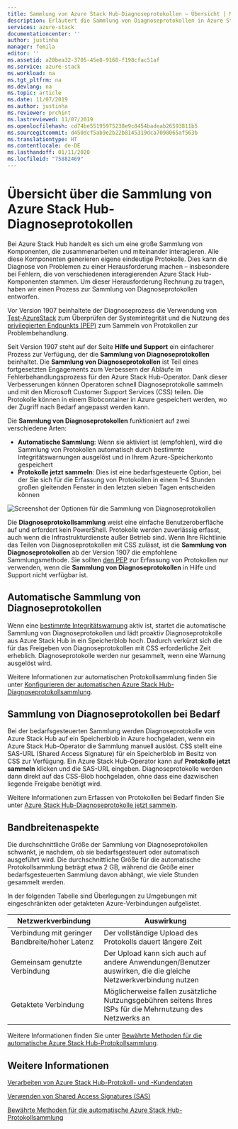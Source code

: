 ```yaml
---
title: Sammlung von Azure Stack Hub-Diagnoseprotokollen – Übersicht | Microsoft-Dokumentation
description: Erläutert die Sammlung von Diagnoseprotokollen in Azure Stack Hub Hilfe und Support, darunter die Sammlung bei Bedarf und die automatische Protokollsammlung.
services: azure-stack
documentationcenter: ''
author: justinha
manager: femila
editor: ''
ms.assetid: a20bea32-3705-45e8-9168-f198cfac51af
ms.service: azure-stack
ms.workload: na
ms.tgt_pltfrm: na
ms.devlang: na
ms.topic: article
ms.date: 11/07/2019
ms.author: justinha
ms.reviewer: prchint
ms.lastreviewed: 11/07/2019
ms.openlocfilehash: cd74be55195975238e9c8454badeab26593811b5
ms.sourcegitcommit: d450dcf5ab9e2b22b8145319dca7098065af563b
ms.translationtype: HT
ms.contentlocale: de-DE
ms.lasthandoff: 01/11/2020
ms.locfileid: "75882469"
---
```

# <a name="overview-of-azure-stack-hub-diagnostic-log-collection"></a>Übersicht über die Sammlung von Azure Stack Hub-Diagnoseprotokollen 

Bei Azure Stack Hub handelt es sich um eine große Sammlung von Komponenten, die zusammenarbeiten und miteinander interagieren. Alle diese Komponenten generieren eigene eindeutige Protokolle. Dies kann die Diagnose von Problemen zu einer Herausforderung machen – insbesondere bei Fehlern, die von verschiedenen interagierenden Azure Stack Hub-Komponenten stammen. Um dieser Herausforderung Rechnung zu tragen, haben wir einen Prozess zur Sammlung von Diagnoseprotokollen entworfen. 

Vor Version 1907 beinhaltete der Diagnoseprozess die Verwendung von [Test-AzureStack](azure-stack-diagnostic-test.md) zum Überprüfen der Systemintegrität und die Nutzung des [privilegierten Endpunkts (PEP)](azure-stack-configure-on-demand-diagnostic-log-collection.md#use-the-privileged-endpoint-pep-to-collect-diagnostic-logs) zum Sammeln von Protokollen zur Problembehandlung. 

Seit Version 1907 steht auf der Seite **Hilfe und Support** ein einfacherer Prozess zur Verfügung, der die **Sammlung von Diagnoseprotokollen** beinhaltet. 
Die **Sammlung von Diagnoseprotokollen** ist Teil eines fortgesetzten Engagements zum Verbessern der Abläufe im Fehlerbehandlungsprozess für den Azure Stack Hub-Operator. Dank dieser Verbesserungen können Operatoren schnell Diagnoseprotokolle sammeln und mit den Microsoft Customer Support Services (CSS) teilen. Die Protokolle können in einem Blobcontainer in Azure gespeichert werden, wo der Zugriff nach Bedarf angepasst werden kann.    
   
Die **Sammlung von Diagnoseprotokollen** funktioniert auf zwei verschiedene Arten:

- **Automatische Sammlung**: Wenn sie aktiviert ist (empfohlen), wird die Sammlung von Protokollen automatisch durch bestimmte Integritätswarnungen ausgelöst und in Ihrem Azure-Speicherkonto gespeichert
- **Protokolle jetzt sammeln**: Dies ist eine bedarfsgesteuerte Option, bei der Sie sich für die Erfassung von Protokollen in einem 1–4 Stunden großen gleitenden Fenster in den letzten sieben Tagen entscheiden können

![Screenshot der Optionen für die Sammlung von Diagnoseprotokollen](media/azure-stack-automatic-log-collection/azure-stack-log-collection-overview.png)

Die **Diagnoseprotokollsammlung** weist eine einfache Benutzeroberfläche auf und erfordert kein PowerShell. Protokolle werden zuverlässig erfasst, auch wenn die Infrastrukturdienste außer Betrieb sind.
Wenn Ihre Richtlinie das Teilen von Diagnoseprotokollen mit CSS zulässt, ist die **Sammlung von Diagnoseprotokollen** ab der Version 1907 die empfohlene Sammlungsmethode. Sie sollten [den PEP](azure-stack-configure-on-demand-diagnostic-log-collection.md#use-the-privileged-endpoint-pep-to-collect-diagnostic-logs) zur Erfassung von Protokollen nur verwenden, wenn die **Sammlung von Diagnoseprotokollen** in Hilfe und Support nicht verfügbar ist.

## <a name="automatic-diagnostic-log-collection"></a>Automatische Sammlung von Diagnoseprotokollen 

Wenn eine [bestimmte Integritätswarnung](azure-stack-configure-automatic-diagnostic-log-collection.md#automatic-diagnostic-log-collection-alerts) aktiv ist, startet die automatische Sammlung von Diagnoseprotokollen und lädt proaktiv Diagnoseprotokolle aus Azure Stack Hub in ein Speicherblob hoch. Dadurch verkürzt sich die für das Freigeben von Diagnoseprotokollen mit CSS erforderliche Zeit erheblich. Diagnoseprotokolle werden nur gesammelt, wenn eine Warnung ausgelöst wird.  

Weitere Informationen zur automatischen Protokollsammlung finden Sie unter [Konfigurieren der automatischen Azure Stack Hub-Diagnoseprotokollsammlung](azure-stack-configure-automatic-diagnostic-log-collection.md).

## <a name="on-demand-diagnostic-log-collection"></a>Sammlung von Diagnoseprotokollen bei Bedarf

Bei der bedarfsgesteuerten Sammlung werden Diagnoseprotokolle von Azure Stack Hub auf ein Speicherblob in Azure hochgeladen, wenn ein Azure Stack Hub-Operator die Sammlung manuell auslöst.
CSS stellt eine SAS-URL (Shared Access Signature) für ein Speicherblob im Besitz von CSS zur Verfügung. Ein Azure Stack Hub-Operator kann auf **Protokolle jetzt sammeln** klicken und die SAS-URL eingeben. Diagnoseprotokolle werden dann direkt auf das CSS-Blob hochgeladen, ohne dass eine dazwischen liegende Freigabe benötigt wird. 

Weitere Informationen zum Erfassen von Protokollen bei Bedarf finden Sie unter [Azure Stack Hub-Diagnoseprotokolle jetzt sammeln](azure-stack-configure-on-demand-diagnostic-log-collection.md).

## <a name="bandwidth-considerations"></a>Bandbreitenaspekte

Die durchschnittliche Größe der Sammlung von Diagnoseprotokollen schwankt, je nachdem, ob sie bedarfsgesteuert oder automatisch ausgeführt wird. Die durchschnittliche Größe für die automatische Protokollsammlung beträgt etwa 2 GB, während die Größe einer bedarfsgesteuerten Sammlung davon abhängt, wie viele Stunden gesammelt werden. 

In der folgenden Tabelle sind Überlegungen zu Umgebungen mit eingeschränkten oder getakteten Azure-Verbindungen aufgelistet.

| Netzwerkverbindung | Auswirkung |
|--------------------|--------|
| Verbindung mit geringer Bandbreite/hoher Latenz | Der vollständige Upload des Protokolls dauert längere Zeit | 
| Gemeinsam genutzte Verbindung | Der Upload kann sich auch auf andere Anwendungen/Benutzer auswirken, die die gleiche Netzwerkverbindung nutzen |
| Getaktete Verbindung | Möglicherweise fallen zusätzliche Nutzungsgebühren seitens Ihres ISPs für die Mehrnutzung des Netzwerks an |

Weitere Informationen finden Sie unter [Bewährte Methoden für die automatische Azure Stack Hub-Protokollsammlung](azure-stack-best-practices-automatic-diagnostic-log-collection.md).

## <a name="see-also"></a>Weitere Informationen

[Verarbeiten von Azure Stack Hub-Protokoll- und -Kundendaten](https://docs.microsoft.com/azure-stack/operator/azure-stack-data-collection)

[Verwenden von Shared Access Signatures (SAS)](https://docs.microsoft.com/azure/storage/common/storage-dotnet-shared-access-signature-part-1)

[Bewährte Methoden für die automatische Azure Stack Hub-Protokollsammlung](azure-stack-best-practices-automatic-diagnostic-log-collection.md)

